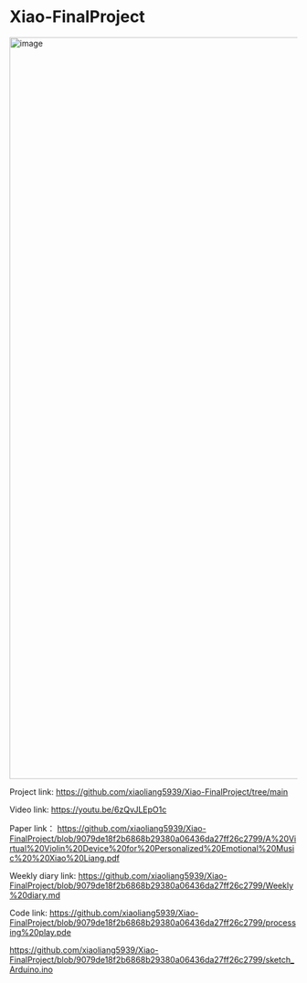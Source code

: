 # Xiao-FinalProject

<img width="1299" alt="image" src="https://github.com/xiaoliang5939/Xiao-FinalProject/assets/76156342/f12f1b38-d443-4cbb-b58b-6c62a75387a8">

Project link: https://github.com/xiaoliang5939/Xiao-FinalProject/tree/main

Video link:  https://youtu.be/6zQvJLEpO1c

Paper link：
https://github.com/xiaoliang5939/Xiao-FinalProject/blob/9079de18f2b6868b29380a06436da27ff26c2799/A%20Virtual%20Violin%20Device%20for%20Personalized%20Emotional%20Music%20%20Xiao%20Liang.pdf


Weekly diary link:
https://github.com/xiaoliang5939/Xiao-FinalProject/blob/9079de18f2b6868b29380a06436da27ff26c2799/Weekly%20diary.md


Code link:
https://github.com/xiaoliang5939/Xiao-FinalProject/blob/9079de18f2b6868b29380a06436da27ff26c2799/processing%20play.pde

https://github.com/xiaoliang5939/Xiao-FinalProject/blob/9079de18f2b6868b29380a06436da27ff26c2799/sketch_Arduino.ino

